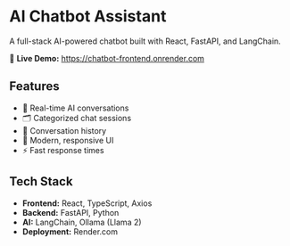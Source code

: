 # AI Chatbot Assistant

A full-stack AI-powered chatbot built with React, FastAPI, and LangChain.

🔗 **Live Demo:** <https://chatbot-frontend.onrender.com>

## Features

- 💬 Real-time AI conversations
- 🗂️ Categorized chat sessions
- 📝 Conversation history
- 🎨 Modern, responsive UI
- ⚡ Fast response times

## Tech Stack

- **Frontend:** React, TypeScript, Axios
- **Backend:** FastAPI, Python
- **AI:** LangChain, Ollama (Llama 2)
- **Deployment:** Render.com
